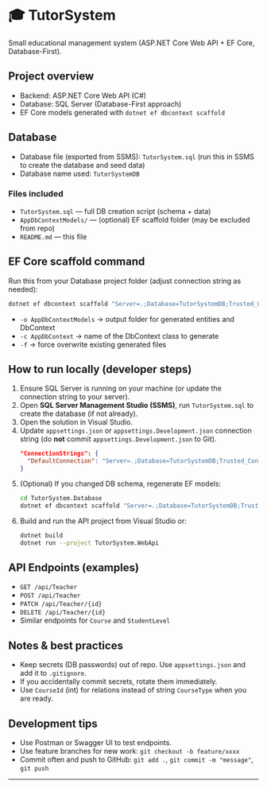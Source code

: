 # 🎓 TutorSystem

Small educational management system (ASP.NET Core Web API + EF Core, Database-First).

## Project overview
- Backend: ASP.NET Core Web API (C#)
- Database: SQL Server (Database-First approach)
- EF Core models generated with `dotnet ef dbcontext scaffold`

## Database
- Database file (exported from SSMS): `TutorSystem.sql` (run this in SSMS to create the database and seed data)
- Database name used: `TutorSystemDB`

### Files included
- `TutorSystem.sql` — full DB creation script (schema + data)
- `AppDbContextModels/` — (optional) EF scaffold folder (may be excluded from repo)
- `README.md` — this file

## EF Core scaffold command
Run this from your Database project folder (adjust connection string as needed):

```bash
dotnet ef dbcontext scaffold "Server=.;Database=TutorSystemDB;Trusted_Connection=True;TrustServerCertificate=True;" Microsoft.EntityFrameworkCore.SqlServer -o AppDbContextModels -c AppDbContext -f
```

- `-o AppDbContextModels` → output folder for generated entities and DbContext  
- `-c AppDbContext` → name of the DbContext class to generate  
- `-f` → force overwrite existing generated files

## How to run locally (developer steps)

1. Ensure SQL Server is running on your machine (or update the connection string to your server).
2. Open **SQL Server Management Studio (SSMS)**, run `TutorSystem.sql` to create the database (if not already).
3. Open the solution in Visual Studio.
4. Update `appsettings.json` or `appsettings.Development.json` connection string (do **not** commit `appsettings.Development.json` to Git).
   ```json
   "ConnectionStrings": {
     "DefaultConnection": "Server=.;Database=TutorSystemDB;Trusted_Connection=True;TrustServerCertificate=True;"
   }
   ```
5. (Optional) If you changed DB schema, regenerate EF models:
   ```bash
   cd TutorSystem.Database
   dotnet ef dbcontext scaffold "Server=.;Database=TutorSystemDB;Trusted_Connection=True;TrustServerCertificate=True;" Microsoft.EntityFrameworkCore.SqlServer -o AppDbContextModels -c AppDbContext -f
   ```
6. Build and run the API project from Visual Studio or:
   ```bash
   dotnet build
   dotnet run --project TutorSystem.WebApi
   ```

## API Endpoints (examples)
- `GET /api/Teacher`
- `POST /api/Teacher`
- `PATCH /api/Teacher/{id}`
- `DELETE /api/Teacher/{id}`
- Similar endpoints for `Course` and `StudentLevel`

## Notes & best practices
- Keep secrets (DB passwords) out of repo. Use `appsettings.json` and add it to `.gitignore`.
- If you accidentally commit secrets, rotate them immediately.
- Use `CourseId` (int) for relations instead of string `CourseType` when you are ready.

## Development tips
- Use Postman or Swagger UI to test endpoints.
- Use feature branches for new work: `git checkout -b feature/xxxx`
- Commit often and push to GitHub: `git add .`, `git commit -m "message"`, `git push`

----
